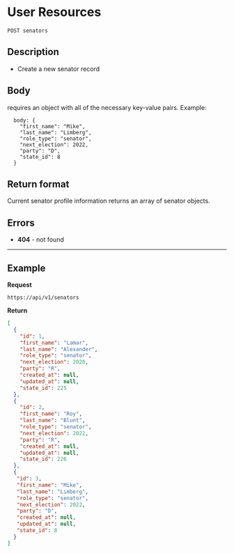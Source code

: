 
# User Resources

    POST senators

## Description
* Create a new senator record

## Body

requires an object with all of the necessary key-value pairs. Example:

```
  body: {
    "first_name": "Mike",
    "last_name": "Limberg",
    "role_type": "senator",
    "next_election": 2022,
    "party": "D",
    "state_id": 8
  }
```

## Return format
Current senator profile information returns an array of senator objects.


## Errors
* **404** - not found

***

## Example
**Request**

    https://api/v1/senators

**Return**
``` json
[
  {
    "id": 1,
    "first_name": "Lamar",
    "last_name": "Alexander",
    "role_type": "senator",
    "next_election": 2020,
    "party": "R",
    "created_at": null,
    "updated_at": null,
    "state_id": 225
  },
  {
    "id": 2,
    "first_name": "Roy",
    "last_name": "Blunt",
    "role_type": "senator",
    "next_election": 2022,
    "party": "R",
    "created_at": null,
    "updated_at": null,
    "state_id": 226
  },
  {
   "id": 3,
   "first_name": "Mike",
   "last_name": "Limberg",
   "role_type": "senator",
   "next_election": 2022,
   "party": "D",
   "created_at": null,
   "updated_at": null,
   "state_id": 8
  }
]
```

